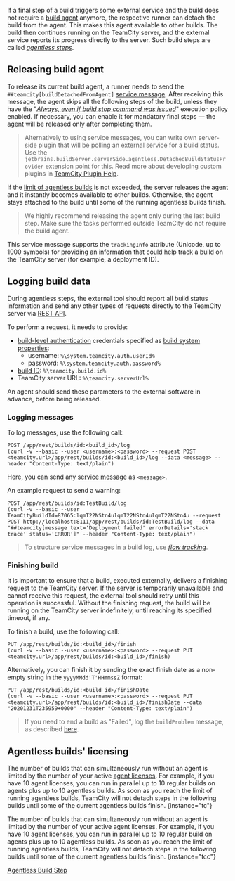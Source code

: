 [//]: # (title: Detaching Build from Agent)
[//]: # (auxiliary-id: Detaching Build from Agent)

If a final step of a build triggers some external service and the build does not require a [build agent](build-agent.md) anymore, the respective runner can detach the build from the agent. This makes this agent available to other builds. The build then continues running on the TeamCity server, and the external service reports its progress directly to the server. Such build steps are called _[agentless steps](configuring-build-steps.md#Agentless+Build+Steps)_.

## Releasing build agent

To release its current build agent, a runner needs to send the `##teamcity[buildDetachedFromAgent]` [service message](service-messages.md). After receiving this message, the agent skips all the following steps of the build, unless they have the "_[Always, even if build stop command was issued](configuring-build-steps.md#Execution+Policy)_" execution policy enabled. If necessary, you can enable it for mandatory final steps — the agent will be released only after completing them.

>Alternatively to using service messages, you can write own server-side plugin that will be polling an external service for a build status. Use the `jetbrains.buildServer.serverSide.agentless.DetachedBuildStatusProvider` extension point for this. Read more about developing custom plugins in [TeamCity Plugin Help](https://plugins.jetbrains.com/docs/teamcity/developing-teamcity-plugins.html).

If the [limit of agentless builds](#Agentless+builds%27+licensing) is not exceeded, the server releases the agent and it instantly becomes available to other builds. Otherwise, the agent stays attached to the build until some of the running agentless builds finish. 

>We highly recommend releasing the agent only during the last build step. Make sure the tasks performed outside TeamCity do not require the build agent.

This service message supports the `trackingInfo` attribute (Unicode, up to 1000 symbols) for providing an information that could help track a build on the TeamCity server (for example, a deployment ID).

## Logging build data

During agentless steps, the external tool should report all build status information and send any other types of requests directly to the TeamCity server via [REST API](https://www.jetbrains.com/help/teamcity/rest/teamcity-rest-api-documentation.html).

To perform a request, it needs to provide:
* [build-level authentication](artifact-dependencies.md#build-level-auth) credentials specified as [build system properties](configuring-build-parameters.md):
   * username: `%\system.teamcity.auth.userId%`
   * password: `%\system.teamcity.auth.password%`
* [build ID](build-results-page.md#Internal+Build+ID): `%\teamcity.build.id%`
* TeamCity server URL: `%\teamcity.serverUrl%`

An agent should send these parameters to the external software in advance, before being released.

### Logging messages

To log messages, use the following call:

```Shell
POST /app/rest/builds/id:<build_id>/log 
(curl -v --basic --user <username>:<password> --request POST <teamcity.url>/app/rest/builds/id:<build_id>/log --data <message> --header "Content-Type: text/plain")
```

Here, you can send any [service message](service-messages.md) as `<message>`.

An example request to send a warning:

```Shell
POST /app/rest/builds/id:TestBuild/log 
(curl -v --basic --user TeamCityBuildId=87065:lqmT22NStn4ulqmT22NStn4ulqmT22NStn4u --request POST http://localhost:8111/app/rest/builds/id:TestBuild/log --data "##teamcity[message text='Deployment failed' errorDetails='stack trace' status='ERROR']" --header "Content-Type: text/plain")
```

>To structure service messages in a build log, use _[flow tracking](service-messages.md#Message+FlowId)_.

### Finishing build

It is important to ensure that a build, executed externally, delivers a finishing request to the TeamCity server. If the server is temporarily unavailable and cannot receive this request, the external tool should retry until this operation is successful. Without the finishing request, the build will be running on the TeamCity server indefinitely, until reaching its specified timeout, if any.

To finish a build, use the following call:

```Shell
PUT /app/rest/builds/id:<build_id>/finish
(curl -v --basic --user <username>:<password> --request PUT <teamcity.url>/app/rest/builds/id:<build_id>/finish)
```

Alternatively, you can finish it by sending the exact finish date as a non-empty string in the `yyyyMMdd'T'HHmmssZ` format:

```Shell
PUT /app/rest/builds/id:<build_id>/finishDate
(curl -v --basic --user <username>:<password> --request PUT <teamcity.url>/app/rest/builds/id:<build_id>/finishDate --data "20201231T235959+0000" --header "Content-Type: text/plain")
```

>If you need to end a build as "Failed", log the `buildProblem` message, as described [here](service-messages.md#Reporting+Build+Problems).

<anchor name="DetachingBuildfromAgent-agentless-licensing"/>

## Agentless builds' licensing

The number of builds that can simultaneously run without an agent is limited by the number of your active [agent licenses](licensing-policy.md#Number+of+Agents). For example, if you have 10 agent licenses, you can run in parallel up to 10 regular builds on agents plus up to 10 agentless builds. As soon as you reach the limit of running agentless builds, TeamCity will not detach steps in the following builds until some of the current agentless builds finish.
{instance="tc"}

The number of builds that can simultaneously run without an agent is limited by the number of your active agent licenses. For example, if you have 10 agent licenses, you can run in parallel up to 10 regular build on agents plus up to 10 agentless builds. As soon as you reach the limit of running agentless builds, TeamCity will not detach steps in the following builds until some of the current agentless builds finish.
{instance="tcc"}

<seealso>
        <category ref="concepts">
            <a href="configuring-build-steps.md#Agentless+Build+Steps">Agentless Build Step</a>
        </category>
</seealso>

